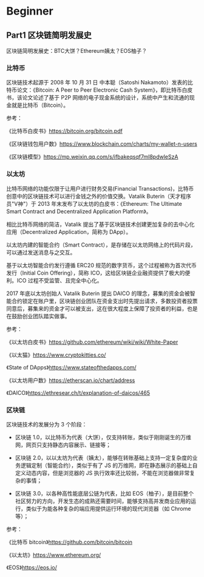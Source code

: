 # Beginner

## Part1 区块链简明发展史

区块链简明发展史：BTC大饼？Ethereum姨太？EOS柚子？

### 比特币

区块链技术起源于 2008 年 10 月 31 日 中本聪（Satoshi Nakamoto）发表的比特币论文：《Bitcoin: A Peer to Peer Electronic Cash System》，即比特币白皮书，该论文论述了基于 P2P 网络的电子现金系统的设计，系统中产生和流通的现金就是比特币（Bitcoin）。

参考：

《比特币白皮书》https://bitcoin.org/bitcoin.pdf

《区块链钱包用户数》https://www.blockchain.com/charts/my-wallet-n-users

《区块链模型》https://mp.weixin.qq.com/s/ifbakeqsqf7mI8pdwleSzA

### 以太坊

比特币网络的功能仅限于让用户进行财务交易(Financial Transactions)，比特币创意中的区块链技术可以进行金钱之外的价值交换。Vatalik Buterin（天才程序员"V神"）于 2013 年末发布了以太坊的白皮书：《Ethereum: The Ultimate Smart Contract and Decentralized Application Platform》。

相比比特币网络的简洁，Vatalik 提出了基于区块链技术创建更加复杂的去中心化应用（Decentralized Application，简称为 DApp）。

以太坊内建的智能合约（Smart Contract），是存储在以太坊网络上的代码片段，可以通过发送消息与之交互。

基于以太坊智能合约发行遵循 ERC20 规范的数字货币，这个过程被称为首次代币发行（Initial Coin Offering），简称 ICO，这给区块链企业融资提供了极大的便利。ICO 过程不受监管、且完全中心化。

2017 年底以太坊创始人 Vatalik Buterin 提出 DAICO 的理念，募集的资金会被智能合约锁定在账户里，区块链创业团队在资金支出时先提出请求，多数投资者投票同意后，募集来的资金才可以被支出，这在很大程度上保障了投资者的利益，也是在鼓励创业团队踏实做事。

参考：

《以太坊白皮书》https://github.com/ethereum/wiki/wiki/White-Paper

《以太猫》https://www.cryptokitties.co/

《State of DApps》https://www.stateofthedapps.com/

《以太坊用户数》https://etherscan.io/chart/address

《DAICO》https://ethresear.ch/t/explanation-of-daicos/465

### 区块链

区块链技术的发展分为 3 个阶段：

- 区块链 1.0，以比特币为代表（大饼），仅支持转账，类似于刚刚诞生的万维网，网页只支持静态内容展示、链接等；

- 区块链 2.0，以以太坊为代表（姨太），能够在转账基础上支持一定复杂度的业务逻辑定制（智能合约），类似于有了 JS 的万维网，即在静态展示的基础上自定义动态内容，但是浏览器的 JS 执行效率还比较弱，不能在浏览器做非常复杂的事情；

- 区块链 3.0，以各种高性能底层公链为代表，比如 EOS（柚子），是目前整个社区努力的方向，开发生态的成熟还需要时间，能够支持高并发商业应用的运行，类似于为能各种复杂的端应用提供运行环境的现代浏览器（如 Chrome等）；

参考：

《比特币 bitcoin》https://github.com/bitcoin/bitcoin

《以太坊》https://www.ethereum.org/

《EOS》https://eos.io/



